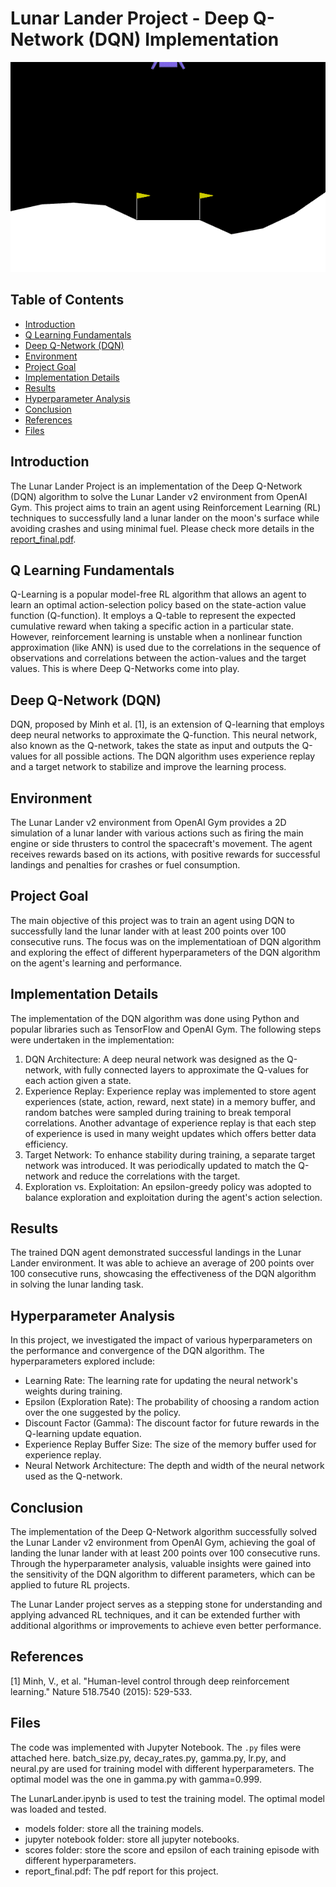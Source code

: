 # Lunar Lander Project - Deep Q-Network (DQN) Implementation

<img src="img/lunar_lander.gif"/>

## Table of Contents

- [Introduction](#introduction)
- [Q Learning Fundamentals](#q-learning-fundamentals)
- [Deep Q-Network (DQN)](#deep-q-network-dqn)
- [Environment](#environment)
- [Project Goal](#project-goal)
- [Implementation Details](#implementation-details)
- [Results](#results)
- [Hyperparameter Analysis](#hyperparameter-analysis)
- [Conclusion](#conclusion)
- [References](#references)
- [Files](#files)

## Introduction

The Lunar Lander Project is an implementation of the Deep Q-Network (DQN) algorithm to solve the Lunar Lander v2 environment from OpenAI Gym. This project aims to train an agent using Reinforcement Learning (RL) techniques to successfully land a lunar lander on the moon's surface while avoiding crashes and using minimal fuel. Please check more details in the [report_final.pdf](/report_final.pdf).

## Q Learning Fundamentals

Q-Learning is a popular model-free RL algorithm that allows an agent to learn an optimal action-selection policy based on the state-action value function (Q-function). It employs a Q-table to represent the expected cumulative reward when taking a specific action in a particular state. However, reinforcement learning is unstable when a nonlinear function approximation (like ANN) is used due to the correlations in the sequence of observations and correlations between the action-values and the target values. This is where Deep Q-Networks come into play.

## Deep Q-Network (DQN)

DQN, proposed by Minh et al. [1], is an extension of Q-learning that employs deep neural networks to approximate the Q-function. This neural network, also known as the Q-network, takes the state as input and outputs the Q-values for all possible actions. The DQN algorithm uses experience replay and a target network to stabilize and improve the learning process.

## Environment

The Lunar Lander v2 environment from OpenAI Gym provides a 2D simulation of a lunar lander with various actions such as firing the main engine or side thrusters to control the spacecraft's movement. The agent receives rewards based on its actions, with positive rewards for successful landings and penalties for crashes or fuel consumption.

## Project Goal

The main objective of this project was to train an agent using DQN to successfully land the lunar lander with at least 200 points over 100 consecutive runs. The focus was on the implementatioan of DQN algorithm and exploring the effect of different hyperparameters of the DQN algorithm on the agent's learning and performance.

## Implementation Details

The implementation of the DQN algorithm was done using Python and popular libraries such as TensorFlow and OpenAI Gym. The following steps were undertaken in the implementation:

1. DQN Architecture: A deep neural network was designed as the Q-network, with fully connected layers to approximate the Q-values for each action given a state.
2. Experience Replay: Experience replay was implemented to store agent experiences (state, action, reward, next state) in a memory buffer, and random batches were sampled during training to break temporal correlations. Another advantage of experience replay is that each step of experience is used in many weight updates which offers better data efficiency.
3. Target Network: To enhance stability during training, a separate target network was introduced. It was periodically updated to match the Q-network and reduce the correlations with the target.
4. Exploration vs. Exploitation: An epsilon-greedy policy was adopted to balance exploration and exploitation during the agent's action selection.

## Results

The trained DQN agent demonstrated successful landings in the Lunar Lander environment. It was able to achieve an average of 200 points over 100 consecutive runs, showcasing the effectiveness of the DQN algorithm in solving the lunar landing task.

## Hyperparameter Analysis

In this project, we investigated the impact of various hyperparameters on the performance and convergence of the DQN algorithm. The hyperparameters explored include:

- Learning Rate: The learning rate for updating the neural network's weights during training.
- Epsilon (Exploration Rate): The probability of choosing a random action over the one suggested by the policy.
- Discount Factor (Gamma): The discount factor for future rewards in the Q-learning update equation.
- Experience Replay Buffer Size: The size of the memory buffer used for experience replay.
- Neural Network Architecture: The depth and width of the neural network used as the Q-network.

## Conclusion

The implementation of the Deep Q-Network algorithm successfully solved the Lunar Lander v2 environment from OpenAI Gym, achieving the goal of landing the lunar lander with at least 200 points over 100 consecutive runs. Through the hyperparameter analysis, valuable insights were gained into the sensitivity of the DQN algorithm to different parameters, which can be applied to future RL projects.

The Lunar Lander project serves as a stepping stone for understanding and applying advanced RL techniques, and it can be extended further with additional algorithms or improvements to achieve even better performance.

## References

[1] Minh, V., et al. "Human-level control through deep reinforcement learning." Nature 518.7540 (2015): 529-533.

## Files

The code was implemented with Jupyter Notebook. The `.py` files were attached here. batch_size.py, decay_rates.py, gamma.py, lr.py, and neural.py are used for training model with different hyperparameters. The optimal model was the one in gamma.py with gamma=0.999.

The LunarLander.ipynb is used to test the training model. The optimal model was loaded and tested.

- models folder: store all the training models.
- jupyter notebook folder: store all jupyter notebooks.
- scores folder: store the score and epsilon of each training episode with different hyperparameters.
- report_final.pdf: The pdf report for this project.
